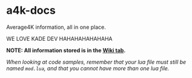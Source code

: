 # a4k-docs
Average4K information, all in one place.

WE LOVE KADE DEV HAHAHAHAHAHAHA

**NOTE: All information stored is in the [Wiki tab](https://github.com/WizardMantis441/a4k-docs/wiki).**

*When looking at code samples, remember that your lua file must still be named `mod.lua`, and that you cannot have more than one lua file.*

